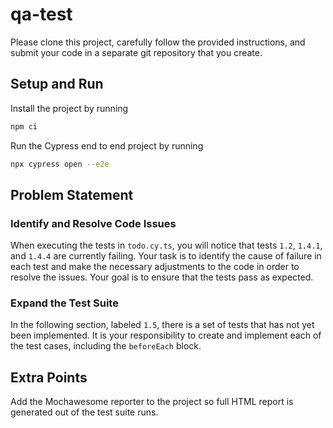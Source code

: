 # qa-test

Please clone this project, carefully follow the provided instructions, and submit your code in a separate git repository that you create.

## Setup and Run

Install the project by running

```sh
npm ci
```

Run the Cypress end to end project by running

```sh
npx cypress open --e2e
```

## Problem Statement

### Identify and Resolve Code Issues

When executing the tests in `todo.cy.ts`, you will notice that tests `1.2`, `1.4.1`, and `1.4.4` are currently failing. Your task is to identify the cause of failure in each test and make the necessary adjustments to the code in order to resolve the issues. Your goal is to ensure that the tests pass as expected.

### Expand the Test Suite

In the following section, labeled `1.5`, there is a set of tests that has not yet been implemented. It is your responsibility to create and implement each of the test cases, including the `beforeEach` block.

## Extra Points

Add the Mochawesome reporter to the project so full HTML report is generated out of the test suite runs.
